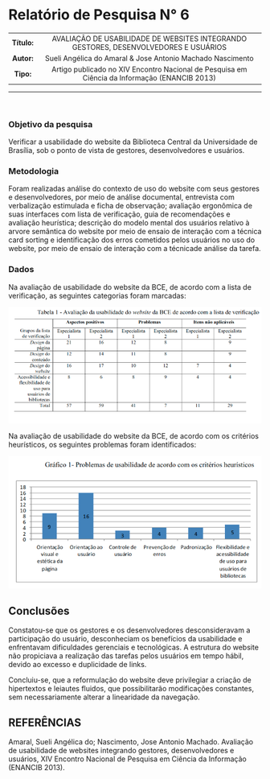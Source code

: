 # Relatório de Pesquisa N° 6

| | |
|:-:| :-: |
| **Título:** | AVALIAÇÃO DE USABILIDADE DE WEBSITES INTEGRANDO GESTORES, DESENVOLVEDORES E USUÁRIOS |
| **Autor:** | Sueli Angélica do Amaral & Jose Antonio Machado Nascimento |
| **Tipo:** | Artigo publicado no XIV Encontro Nacional de Pesquisa em Ciência da Informação (ENANCIB 2013) |
___
<br/>

### **Objetivo da pesquisa**

Verificar a usabilidade do website da Biblioteca Central da Universidade  de  Brasília,  sob  o  ponto  de  vista  de  gestores,  desenvolvedores  e  usuários.

### **Metodologia**

Foram realizadas  análise  do  contexto  de  uso  do website com  seus  gestores  e  desenvolvedores,  por meio  de  análise  documental,  entrevista  com  verbalização  estimulada  e  ficha  de  observação; avaliação  ergonômica  de  suas  interfaces  com  lista  de  verificação,  guia  de  recomendações  e avaliação heurística; descrição do modelo mental dos usuários relativo à arvore semântica do website por meio de ensaio de interação com a técnica card sorting e identificação dos erros cometidos pelos usuários no uso do website, por meio de ensaio de interação com a técnicade análise  da  tarefa.

### Dados

Na avaliação de usabilidade do website da BCE, de acordo com a lista de verificação, as seguintes categorias foram marcadas:

<p align="center">
  <img src="_media/assets/images/print_screen/user-profile-reports/user-profile-search-6.1.png">
</p>

Na avaliação de usabilidade do website da BCE, de acordo com os critérios heurísticos, os seguintes problemas foram identificados:

<p align="center">
  <img src="_media/assets/images/print_screen/user-profile-reports/user-profile-search-6.2.png">
</p>


## Conclusões

Constatou-se  que  os  gestores  e  os  desenvolvedores  desconsideravam  a participação   do   usuário,   desconheciam   os   benefícios   da   usabilidade   e   enfrentavam dificuldades gerenciais e tecnológicas. A estrutura do website não propiciava a realização das tarefas pelos usuários em tempo hábil, devido ao excesso e duplicidade de links.

Concluiu-se, que a reformulação do website deve privilegiar a criação de hipertextos e leiautes fluidos, que possibilitarão   modificações   constantes,   sem   necessariamente   alterar   a   linearidade   da navegação.

## REFERÊNCIAS

Amaral, Sueli Angélica do; Nascimento, Jose Antonio Machado. Avaliação de usabilidade de websites integrando gestores, desenvolvedores e usuários, XIV Encontro Nacional de Pesquisa em Ciência da Informação (ENANCIB 2013).